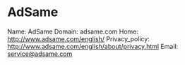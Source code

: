 
# AdSame

Name: AdSame
Domain: adsame.com
Home: http://www.adsame.com/english/
Privacy_policy: http://www.adsame.com/english/about/privacy.html
Email: service@adsame.com
